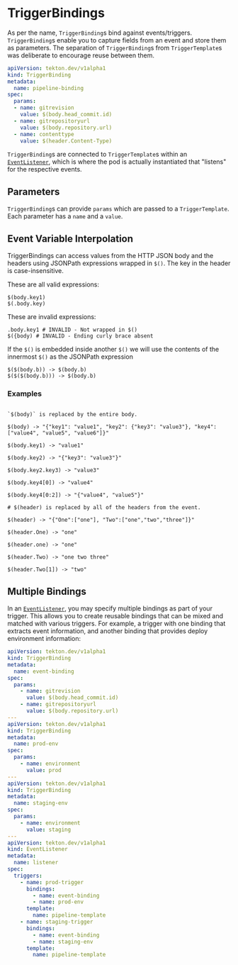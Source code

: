# TriggerBindings

As per the name, `TriggerBinding`s bind against events/triggers.
`TriggerBinding`s enable you to capture fields from an event and store them as
parameters. The separation of `TriggerBinding`s from `TriggerTemplate`s was
deliberate to encourage reuse between them.

<!-- FILE: examples/triggerbindings/triggerbinding.yaml -->

```YAML
apiVersion: tekton.dev/v1alpha1
kind: TriggerBinding
metadata:
  name: pipeline-binding
spec:
  params:
  - name: gitrevision
    value: $(body.head_commit.id)
  - name: gitrepositoryurl
    value: $(body.repository.url)
  - name: contenttype
    value: $(header.Content-Type)
```

`TriggerBinding`s are connected to `TriggerTemplate`s within an
[`EventListener`](eventlisteners.md), which is where the pod is actually
instantiated that "listens" for the respective events.

## Parameters

`TriggerBinding`s can provide `params` which are passed to a `TriggerTemplate`.
Each parameter has a `name` and a `value`.

## Event Variable Interpolation

TriggerBindings can access values from the HTTP JSON body and the headers using
JSONPath expressions wrapped in `$()`.  The key in the header is case-insensitive.  

These are all valid expressions:

```shell script
$(body.key1)
$(.body.key)
```

These are invalid expressions:

```shell script
.body.key1 # INVALID - Not wrapped in $()
$({body) # INVALID - Ending curly brace absent
```

If the `$()` is embedded inside another `$()` we will use the contents of the
innermost `$()` as the JSONPath expression

```shell script
$($(body.b)) -> $(body.b)
$($($(body.b))) -> $(body.b)
```

### Examples

```shell script

`$(body)` is replaced by the entire body.

$(body) -> "{"key1": "value1", "key2": {"key3": "value3"}, "key4": ["value4", "value5", "value6"]}"

$(body.key1) -> "value1"

$(body.key2) -> "{"key3": "value3"}"

$(body.key2.key3) -> "value3"

$(body.key4[0]) -> "value4"

$(body.key4[0:2]) -> "{"value4", "value5"}"

# $(header) is replaced by all of the headers from the event.

$(header) -> "{"One":["one"], "Two":["one","two","three"]}"

$(header.One) -> "one"

$(header.one) -> "one"

$(header.Two) -> "one two three"

$(header.Two[1]) -> "two"
```

## Multiple Bindings

In an [`EventListener`](eventlisteners.md), you may specify multiple bindings as
part of your trigger. This allows you to create reusable bindings that can be
mixed and matched with various triggers. For example, a trigger with one binding
that extracts event information, and another binding that provides deploy
environment information:

```yaml
apiVersion: tekton.dev/v1alpha1
kind: TriggerBinding
metadata:
  name: event-binding
spec:
  params:
    - name: gitrevision
      value: $(body.head_commit.id)
    - name: gitrepositoryurl
      value: $(body.repository.url)
---
apiVersion: tekton.dev/v1alpha1
kind: TriggerBinding
metadata:
  name: prod-env
spec:
  params:
    - name: environment
      value: prod
---
apiVersion: tekton.dev/v1alpha1
kind: TriggerBinding
metadata:
  name: staging-env
spec:
  params:
    - name: environment
      value: staging
---
apiVersion: tekton.dev/v1alpha1
kind: EventListener
metadata:
  name: listener
spec:
  triggers:
    - name: prod-trigger
      bindings:
        - name: event-binding
        - name: prod-env
      template:
        name: pipeline-template
    - name: staging-trigger
      bindings:
        - name: event-binding
        - name: staging-env
      template:
        name: pipeline-template
```
